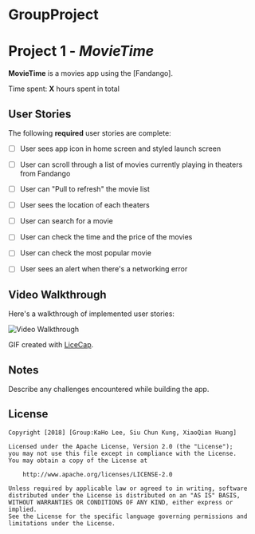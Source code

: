 # GroupProject
# Project 1 - *MovieTime*

**MovieTime** is a movies app using the [Fandango].

Time spent: **X** hours spent in total

## User Stories

The following **required** user stories are complete:

- [ ] User sees app icon in home screen and styled launch screen 
- [ ] User can scroll through a list of movies currently playing in theaters from Fandango 
- [ ] User can "Pull to refresh" the movie list 
- [ ] User sees the location of each theaters
- [ ] User can search for a movie 
- [ ] User can check the time and the price of the movies 
- [ ] User can check the most popular movie
- [ ] User sees an alert when there's a networking error 



## Video Walkthrough

Here's a walkthrough of implemented user stories:

<img src='https://imgur.com/N6kY6Tj?.gif' title='Video Walkthrough' width='' alt='Video Walkthrough' />

GIF created with [LiceCap](http://www.cockos.com/licecap/).

## Notes

Describe any challenges encountered while building the app.

## License

    Copyright [2018] [Group:KaHo Lee, Siu Chun Kung, XiaoQian Huang]

    Licensed under the Apache License, Version 2.0 (the "License");
    you may not use this file except in compliance with the License.
    You may obtain a copy of the License at

        http://www.apache.org/licenses/LICENSE-2.0

    Unless required by applicable law or agreed to in writing, software
    distributed under the License is distributed on an "AS IS" BASIS,
    WITHOUT WARRANTIES OR CONDITIONS OF ANY KIND, either express or implied.
    See the License for the specific language governing permissions and
    limitations under the License.
